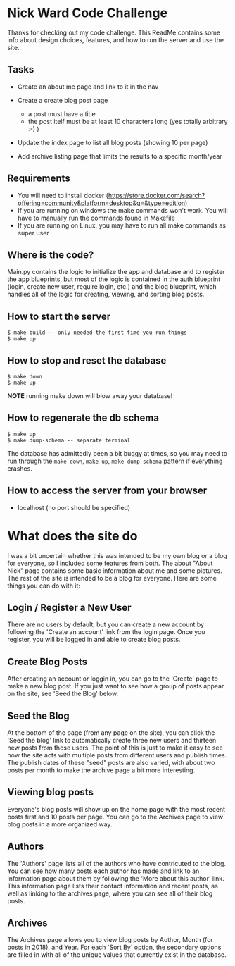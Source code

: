 # Nick Ward Code Challenge
Thanks for checking out my code challenge. This ReadMe contains some info about design choices, features, and how to run the server and use the site.

## Tasks
- Create an about me page and link to it in the nav
- Create a create blog post page

    - a post must have a title
    - the post itelf must be at least 10 characters long (yes totally arbitrary :-) )

- Update the index page to list all blog posts (showing 10 per page)
- Add archive listing page that limits the results to a specific month/year

## Requirements

- You will need to install docker (https://store.docker.com/search?offering=community&platform=desktop&q=&type=edition)
- If you are running on windows the make commands won't work.  You will have to manually run the commands found in Makefile
- If you are running on Linux, you may have to run all make commands as super user

## Where is the code?

Main.py contains the logic to initialize the app and database and to register the app blueprints, but most of the logic is contained in the auth blueprint (login, create new user, require login, etc.) and the blog blueprint, which handles all of the logic for creating, viewing, and sorting blog posts.

## How to start the server

    $ make build -- only needed the first time you run things
    $ make up

## How to stop and reset the database

    $ make down
    $ make up

**NOTE** running make down will blow away your database!

## How to regenerate the db schema

    $ make up
    $ make dump-schema -- separate terminal

The database has admittedly been a bit buggy at times, so you may need to run through the ```make down```, ```make up```, ```make dump-schema``` pattern if everything crashes.

## How to access the server from your browser
- localhost (no port should be specified)


# What does the site do
I was a bit uncertain whether this was intended to be my own blog or a blog for everyone, so I included some features from both. The about "About Nick" page contains some basic information about me and some pictures. The rest of the site is intended to be a blog for everyone. Here are some things you can do with it:

## Login / Register a New User
There are no users by default, but you can create a new account by following the 'Create an account' link from the login page. Once you register, you will be logged in and able to create blog posts.

## Create Blog Posts
After creating an account or loggin in, you can go to the 'Create' page to make a new blog post. If you just want to see how a group of posts appear on the site, see 'Seed the Blog' below.

## Seed the Blog
At the bottom of the page (from any page on the site), you can click the 'Seed the blog' link to automatically create three new users and thirteen new posts from those users. The point of this is just to make it easy to see how the site acts with multiple posts from different users and publish times. The publish dates of these "seed" posts are also varied, with about two posts per month to make the archive page a bit more interesting.

## Viewing blog posts
Everyone's blog posts will show up on the home page with the most recent posts first and 10 posts per page. You can go to the Archives page to view blog posts in a more organized way.

## Authors
The 'Authors' page lists all of the authors who have contricuted to the blog. You can see how many posts each author has made and link to an information page about them by following the 'More about this author' link. This information page lists their contact information and recent posts, as well as linking to the archives page, where you can see all of their blog posts.

## Archives
The Archives page allows you to view blog posts by Author, Month (for posts in 2018), and Year. For each 'Sort By' option, the secondary options are filled in with all of the unique values that currently exist in the database.


